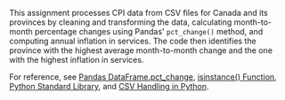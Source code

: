 This assignment processes CPI data from CSV files for Canada and its provinces by cleaning and transforming the data, calculating month-to-month percentage changes using Pandas' `pct_change()` method, and computing annual inflation in services. The code then identifies the province with the highest average month-to-month change and the one with the highest inflation in services. 



For reference, see [Pandas DataFrame.pct_change](https://pandas.pydata.org/pandas-docs/stable/reference/api/pandas.DataFrame.pct_change.html), [isinstance() Function](https://www.toppr.com/guides/python-guide/references/methods-and-functions/methods/built-in/isinstance/python-isinstance-2/), [Python Standard Library](https://www.toppr.com/guides/python-guide/references/methods-and-functions/python-standard-library-reference/), and [CSV Handling in Python](https://www.toppr.com/guides/python-guide/references/methods-and-functions/csv/python-csv-read-and-write-csv-files/).
